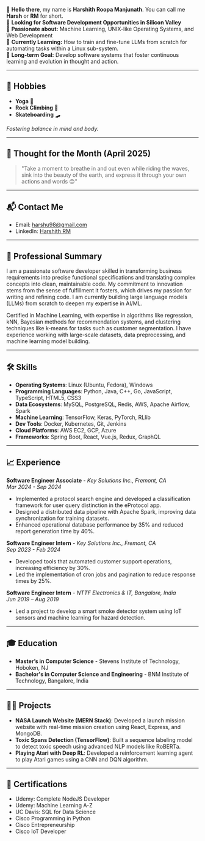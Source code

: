 👋 **Hello there**, my name is **Harshith Roopa Manjunath**. You can call me **Harsh** or **RM** for short. <br>
💼 **Looking for Software Development Opportunities in Silicon Valley**  
🤖 **Passionate about:** Machine Learning, UNIX-like Operating Systems, and Web Development  
🌱 **Currently Learning:** How to train and fine-tune LLMs from scratch for automating tasks within a Linux sub-system.  
🔭 **Long-term Goal:** Develop software systems that foster continuous learning and evolution in thought and action.  

---

## 🌊 Hobbies  
- **Yoga** 🧘  
- **Rock Climbing** 🧗  
- **Skateboarding** 🛹

*Fostering balance in mind and body.*

---

## 💭 Thought for the Month (April 2025)  
> "Take a moment to breathe in and out even while riding the waves, sink into the beauty of the earth, and express it through your own actions and words 😊"

---

## 📬 **Contact Me**  
- Email: [harshu98@gmail.com](mailto:harshu98@gmail.com)  
- LinkedIn: [Harshith RM](https://www.linkedin.com/in/harsh-rm1998/)

---

## 📝 **Professional Summary**  
I am a passionate software developer skilled in transforming business requirements into precise functional specifications and translating complex concepts into clean, maintainable code. My commitment to innovation stems from the sense of fulfillment it fosters, which drives my passion for writing and refining code. I am currently building large language models (LLMs) from scratch to deepen my expertise in AI/ML.

Certified in Machine Learning, with expertise in algorithms like regression, kNN, Bayesian methods for recommendation systems, and clustering techniques like k-means for tasks such as customer segmentation. I have experience working with large-scale datasets, data preprocessing, and machine learning model building.

---

## 🛠️ **Skills**  
- **Operating Systems**: Linux (Ubuntu, Fedora), Windows  
- **Programming Languages**: Python, Java, C++, Go, JavaScript, TypeScript, HTML5, CSS3  
- **Data Ecosystems**: MySQL, PostgreSQL, Redis, AWS, Apache Airflow, Spark  
- **Machine Learning**: TensorFlow, Keras, PyTorch, RLlib  
- **Dev Tools**: Docker, Kubernetes, Git, Jenkins  
- **Cloud Platforms**: AWS EC2, GCP, Azure  
- **Frameworks**: Spring Boot, React, Vue.js, Redux, GraphQL

---

## 📈 **Experience**

**Software Engineer Associate** - *Key Solutions Inc., Fremont, CA*  
_Mar 2024 - Sep 2024_  
- Implemented a protocol search engine and developed a classification framework for user query distinction in the eProtocol app.  
- Designed a distributed data pipeline with Apache Spark, improving data synchronization for training datasets.  
- Enhanced operational database performance by 35% and reduced report generation time by 40%.

**Software Engineer Intern** - *Key Solutions Inc., Fremont, CA*  
_Sep 2023 - Feb 2024_  
- Developed tools that automated customer support operations, increasing efficiency by 30%.  
- Led the implementation of cron jobs and pagination to reduce response times by 25%.

**Software Engineer Intern** - *NTTF Electronics & IT, Bangalore, India*  
_Jun 2019 – Aug 2019_  
- Led a project to develop a smart smoke detector system using IoT sensors and machine learning for hazard detection.  

---

## 🎓 **Education**  
- **Master’s in Computer Science** - Stevens Institute of Technology, Hoboken, NJ  
- **Bachelor's in Computer Science and Engineering** - BNM Institute of Technology, Bangalore, India

---

## 🧑‍💻 **Projects**  
- **NASA Launch Website (MERN Stack)**: Developed a launch mission website with real-time mission creation using React, Express, and MongoDB.  
- **Toxic Spans Detection (TensorFlow)**: Built a sequence labeling model to detect toxic speech using advanced NLP models like RoBERTa.  
- **Playing Atari with Deep RL**: Developed a reinforcement learning agent to play Atari games using a CNN and DQN algorithm.

---

## 🏅 **Certifications**
- Udemy: Complete NodeJS Developer
- Udemy: Machine Learning A-Z  
- UC Davis: SQL for Data Science  
- Cisco Programming in Python  
- Cisco Entrepreneurship  
- Cisco IoT Developer
